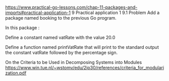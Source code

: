 https://www.practical-go-lessons.com/chap-11-packages-and-imports#practical-application-1
9 Practical application 1 
9.1 Problem 
Add a package named booking to the previous Go program. 

In this package :

Define a constant named vatRate with the value 20.0

Define a function named printVatRate that will print to the standard output the constant vatRate followed by the percentage sign.

On the Criteria to be Used in Decomposing Systems into Modules 
https://www.win.tue.nl/~wstomv/edu/2ip30/references/criteria_for_modularization.pdf